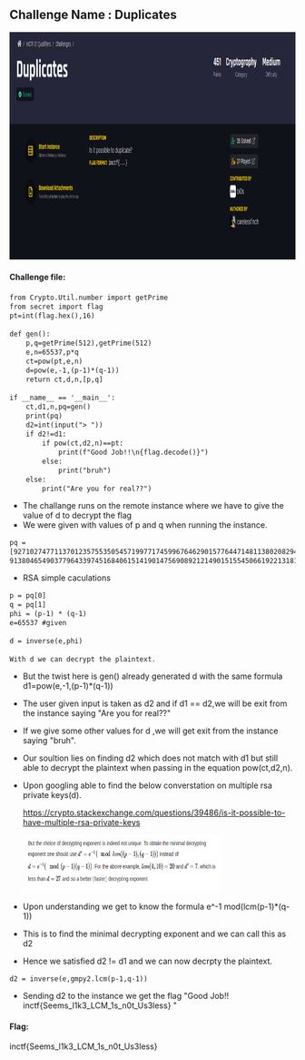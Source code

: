 ## Challenge Name : Duplicates

<p align="center"><img src="images/duplicates.png" width="700" height="400" /></p>

#### Challenge file:

```
from Crypto.Util.number import getPrime
from secret import flag
pt=int(flag.hex(),16)

def gen():
    p,q=getPrime(512),getPrime(512)
    e,n=65537,p*q
    ct=pow(pt,e,n)
    d=pow(e,-1,(p-1)*(q-1))
    return ct,d,n,[p,q]

if __name__ == '__main__':
    ct,d1,n,pq=gen()
    print(pq)
    d2=int(input("> "))
    if d2!=d1:
        if pow(ct,d2,n)==pt:
            print(f"Good Job!!\n{flag.decode()}")
        else:
            print("bruh")
    else:
        print("Are you for real??")
```

- The challange runs on the remote instance where we have to give the value of d  to decrypt the flag
- We were given with values of p and q when running the instance.

```
pq = [9271027477113701235755350545719977174599676462901577644714811380208294215204090221612185375557990680124488952535641704656501628556848766875472425673189497, 9138046549037796433974516840615141901475690892121490151554506619221318177641251570519278540381108700024825885518437955535114986879514659998608890291099949]
```
- RSA simple caculations

```
p = pq[0]
q = pq[1]
phi = (p-1) * (q-1)
e=65537 #given
    
d = inverse(e,phi)

With d we can decrypt the plaintext.
```
- But the twist here is gen() already generated d with the same formula  d1=pow(e,-1,(p-1)*(q-1))
- The user given input is taken as d2 and if d1 == d2,we will be exit from the instance saying "Are you for real??"
- If we give some other values for d ,we will get exit from the instance saying "bruh".
- Our soultion lies on finding d2 which does not match with d1 but still able to decrypt the plaintext when passing in the equation pow(ct,d2,n).
- Upon googling able to find the below converstation on multiple rsa private keys(d).

   https://crypto.stackexchange.com/questions/39486/is-it-possible-to-have-multiple-rsa-private-keys

   <img src="images/duplicates2.png" width="350" height="100" />

- Upon understanding we get to know the formula e^-1 mod(lcm(p-1)*(q-1))
- This is to find the minimal decrypting exponent and we can call this as d2
- Hence we satisfied d2 != d1 and we can now decrpty the plaintext.

```
d2 = inverse(e,gmpy2.lcm(p-1,q-1))
```
- Sending d2 to the instance we get the flag 
 "Good Job!!
  inctf{Seems_l1k3_LCM_1s_n0t_Us3less} "
  
 #### Flag:
  inctf{Seems_l1k3_LCM_1s_n0t_Us3less}
